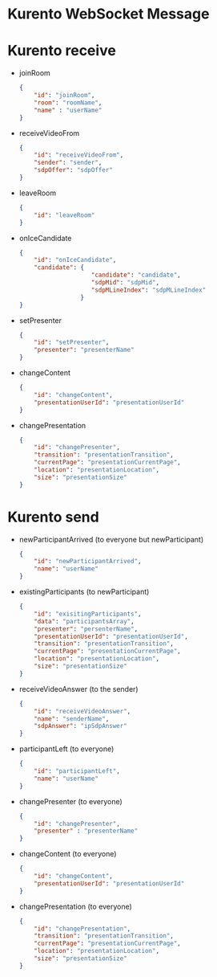 # Kurento WebSocket Message

# Kurento receive

- joinRoom

    ```json
    {
    	"id": "joinRoom",
    	"room": "roomName",
    	"name" : "userName"
    }
    ```

- receiveVideoFrom

    ```json
    {
    	"id": "receiveVideoFrom",
    	"sender": "sender",
    	"sdpOffer": "sdpOffer"
    }
    ```

- leaveRoom

    ```json
    {
    	"id": "leaveRoom"
    }
    ```

- onIceCandidate

    ```json
    {
    	"id": "onIceCandidate",
    	"candidate": {
                        "candidate": "candidate",
                        "sdpMid": "sdpMid",
                        "sdpMLineIndex": "sdpMLineIndex"
        			 }
    }
    ```

- setPresenter

    ```json
    {
    	"id": "setPresenter",
    	"presenter": "presenterName"
    }
    ```

- changeContent

    ```json
    {
    	"id": "changeContent",
    	"presentationUserId": "presentationUserId"
    }
    ```

- changePresentation

    ```json
    {
    	"id": "changePresenter",
    	"transition": "presentationTransition",
    	"currentPage": "presentationCurrentPage",
    	"location": "presentationLocation",
    	"size": "presentationSize"
    }
    ```

# Kurento send

- newParticipantArrived (to everyone but newParticipant)

    ```json
    {
    	"id": "newParticipantArrived",
    	"name": "userName"
    }
    ```

- existingParticipants (to newParticipant)

    ```json
    {
    	"id": "exisitingParticipants",
    	"data": "participantsArray",
    	"presenter": "persenterName",
    	"presentationUserId": "presentationUserId",
    	"transition": "presentationTransition",
    	"currentPage": "presentationCurrentPage",
    	"location": "presentationLocation",
    	"size": "presentationSize"
    }
    ```

- receiveVideoAnswer (to the sender)

    ```json
    {
    	"id": "receiveVideoAnswer",
    	"name": "senderName",
    	"sdpAnswer": "ipSdpAnswer"
    }
    ```

- participantLeft (to everyone)

    ```json
    {
    	"id": "participantLeft",
    	"name": "userName"
    }
    ```

- changePresenter (to everyone)

    ```json
    {
    	"id": "changePresenter",
    	"presenter" : "presenterName"
    }
    ```

- changeContent (to everyone)

    ```json
    {
    	"id": "changeContent",
    	"presentationUserId": "presentationUserId"
    }
    ```

- changePresentation (to everyone)

    ```json
    {
    	"id": "changePresentation",
    	"transition": "presentationTransition",
    	"currentPage": "presentationCurrentPage",
    	"location": "presentationLocation",
    	"size": "presentationSize"
    }
    ```